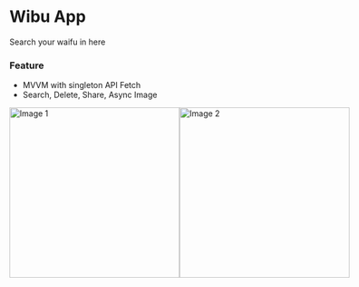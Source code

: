 # Wibu App
Search your waifu in here

### Feature
- MVVM with singleton API Fetch
- Search, Delete, Share, Async Image

<div style="display: flex; justify-content: space-between;">
    <img src="https://github.com/adityahimaone/SwiftUI-WibuAPP/assets/30428194/75577c76-1e6e-446c-9706-73f395d53e4e" alt="Image 1" width="300" height="auto">
    <img src="https://github.com/adityahimaone/SwiftUI-WibuAPP/assets/30428194/0d9af83d-2e96-4033-8105-c9f65597aaf2" alt="Image 2" width="300" height="auto">
</div>
